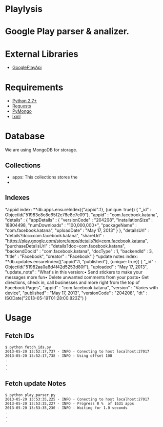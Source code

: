 # Playlysis
# Google Play parser & analizer.

# External Libraries
* [GooglePlayApi](https://github.com/egirault/googleplay-api)

# Requirements
* [Python 2.7+](http://www.python.org)
* [Requests](https://github.com/kennethreitz/requests)
* [PyMongo](https://github.com/mongodb/mongo-python-driver)
* [lxml](https://github.com/lxml/lxml/)

# Database
We are using MongoDB for storage.
## Collections
* apps: This collections stores the 
*
## Indexes
*appid index:
**db.apps.ensureIndex({"appid":1}, {unique: true})
	{
		"_id" : ObjectId("51983e8c8c65f2e78e8c7e09"),
		"appid" : "com.facebook.katana",
		"details" : {
			"appDetails" : {
				"versionCode" : "204208",
				"installationSize" : 18804498,
				"numDownloads" : "100,000,000+",
				"packageName" : "com.facebook.katana",
				"uploadDate" : "May 17, 2013"
			}
		},
		"detailsUrl" : "details?doc=com.facebook.katana",
		"shareUrl" : "https://play.google.com/store/apps/details?id=com.facebook.katana",
		"purchaseDetailsUrl" : "details?doc=com.facebook.katana",
		"backendDocid" : "com.facebook.katana",
		"docType" : 1,
		"backendId" : 3,
		"title" : "Facebook",
		"creator" : "Facebook"
	}
*update notes index:
**db.updates.ensureIndex({"appid":1, "published"}, {unique: true})
	{
		"_id" : ObjectId("51982aa0a8d4f42d5253d80f"),
		"uploaded" : "May 17, 2013",
		"update_note" : "What's in this version:• Send stickers to make your messages more fun• Delete unwanted comments from your posts• Get directions, check in, call businesses and more right from the top of Facebook Pages",
		"appid" : "com.facebook.katana",
		"version" : "Varies with device",
		"published" : "May 17, 2013",
		"versionCode" : "204208",
		"dt" : ISODate("2013-05-19T01:28:00.823Z")
	}


# Usage
## Fetch IDs
	$ python fetch_ids.py
	2013-05-20 13:52:17,737 - INFO - Conecting to host localhost:27017
	2013-05-20 13:52:17,738 - INFO - Using offset 100
	.
	.
	.

## Fetch update Notes
	$ python play_parser.py
	2013-05-20 13:53:35,225 - INFO - Conecting to host localhost:27017
	2013-05-20 13:53:35,227 - INFO - Progress 0 %  of 1631 apps
	2013-05-20 13:53:35,230 - INFO - Waiting for 1.0 seconds
	.
	.
	.
